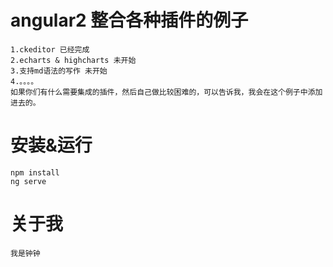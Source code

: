 # angular2 整合各种插件的例子
    1.ckeditor 已经完成
    2.echarts & highcharts 未开始
    3.支持md语法的写作 未开始
    4.。。。。
    如果你们有什么需要集成的插件，然后自己做比较困难的，可以告诉我，我会在这个例子中添加进去的。
    

# 安装&运行
    npm install 
    ng serve

# 关于我
    我是钟钟

    
